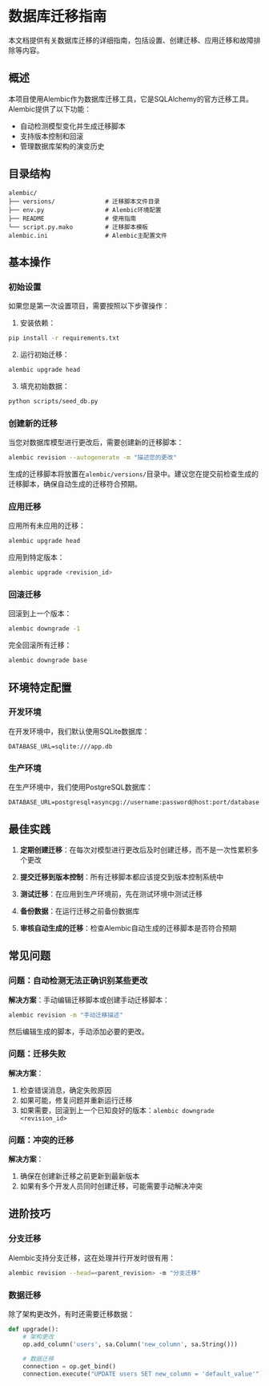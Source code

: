 # 数据库迁移指南

本文档提供有关数据库迁移的详细指南，包括设置、创建迁移、应用迁移和故障排除等内容。

## 概述

本项目使用Alembic作为数据库迁移工具，它是SQLAlchemy的官方迁移工具。Alembic提供了以下功能：

- 自动检测模型变化并生成迁移脚本
- 支持版本控制和回滚
- 管理数据库架构的演变历史

## 目录结构

```
alembic/
├── versions/              # 迁移脚本文件目录
├── env.py                 # Alembic环境配置
├── README                 # 使用指南
└── script.py.mako         # 迁移脚本模板
alembic.ini                # Alembic主配置文件
```

## 基本操作

### 初始设置

如果您是第一次设置项目，需要按照以下步骤操作：

1. 安装依赖：
```bash
pip install -r requirements.txt
```

2. 运行初始迁移：
```bash
alembic upgrade head
```

3. 填充初始数据：
```bash
python scripts/seed_db.py
```

### 创建新的迁移

当您对数据库模型进行更改后，需要创建新的迁移脚本：

```bash
alembic revision --autogenerate -m "描述您的更改"
```

生成的迁移脚本将放置在`alembic/versions/`目录中。建议您在提交前检查生成的迁移脚本，确保自动生成的迁移符合预期。

### 应用迁移

应用所有未应用的迁移：

```bash
alembic upgrade head
```

应用到特定版本：

```bash
alembic upgrade <revision_id>
```

### 回滚迁移

回滚到上一个版本：

```bash
alembic downgrade -1
```

完全回滚所有迁移：

```bash
alembic downgrade base
```

## 环境特定配置

### 开发环境

在开发环境中，我们默认使用SQLite数据库：

```
DATABASE_URL=sqlite:///app.db
```

### 生产环境

在生产环境中，我们使用PostgreSQL数据库：

```
DATABASE_URL=postgresql+asyncpg://username:password@host:port/database
```

## 最佳实践

1. **定期创建迁移**：在每次对模型进行更改后及时创建迁移，而不是一次性累积多个更改

2. **提交迁移到版本控制**：所有迁移脚本都应该提交到版本控制系统中

3. **测试迁移**：在应用到生产环境前，先在测试环境中测试迁移

4. **备份数据**：在运行迁移之前备份数据库

5. **审核自动生成的迁移**：检查Alembic自动生成的迁移脚本是否符合预期

## 常见问题

### 问题：自动检测无法正确识别某些更改

**解决方案**：手动编辑迁移脚本或创建手动迁移脚本：

```bash
alembic revision -m "手动迁移描述"
```

然后编辑生成的脚本，手动添加必要的更改。

### 问题：迁移失败

**解决方案**：

1. 检查错误消息，确定失败原因
2. 如果可能，修复问题并重新运行迁移
3. 如果需要，回滚到上一个已知良好的版本：`alembic downgrade <revision_id>`

### 问题：冲突的迁移

**解决方案**：

1. 确保在创建新迁移之前更新到最新版本
2. 如果有多个开发人员同时创建迁移，可能需要手动解决冲突

## 进阶技巧

### 分支迁移

Alembic支持分支迁移，这在处理并行开发时很有用：

```bash
alembic revision --head=<parent_revision> -m "分支迁移"
```

### 数据迁移

除了架构更改外，有时还需要迁移数据：

```python
def upgrade():
    # 架构更改
    op.add_column('users', sa.Column('new_column', sa.String()))
    
    # 数据迁移
    connection = op.get_bind()
    connection.execute("UPDATE users SET new_column = 'default_value'")
``` 